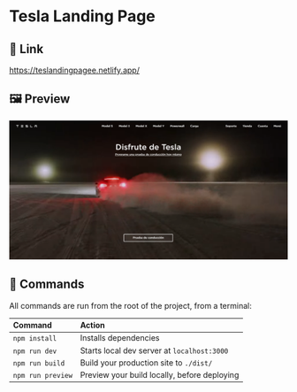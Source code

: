 # Tesla Landing Page

## 🎈 Link

https://teslandingpagee.netlify.app/

## 🖼 Preview

![basics](https://raw.githubusercontent.com/MauricioC12/Tesla-Landing/main/TeslaLandingPage.png)

## 🧞 Commands

All commands are run from the root of the project, from a terminal:

| Command                   | Action                                           |
| :------------------------ | :----------------------------------------------- |
| `npm install`             | Installs dependencies                            |
| `npm run dev`             | Starts local dev server at `localhost:3000`      |
| `npm run build`           | Build your production site to `./dist/`          |
| `npm run preview`         | Preview your build locally, before deploying     |
